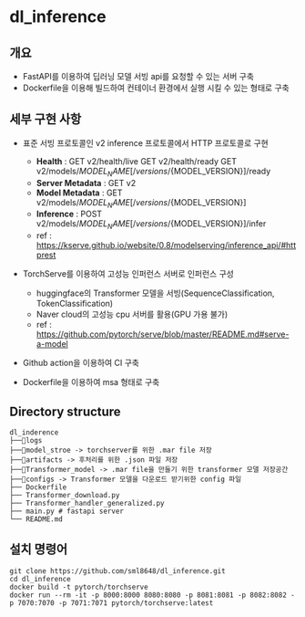 # dl_inference

## 개요
* FastAPI를 이용하여 딥러닝 모델 서빙 api를 요청할 수 있는 서버 구축
* Dockerfile을 이용해 빌드하여 컨테이너 환경에서 실행 시킬 수 있는 형태로 구축

## 세부 구현 사항
* 표준 서빙 프로토콜인 v2 inference 프로토콜에서 HTTP 프로토콜로 구현
  - **Health** : GET v2/health/live GET v2/health/ready GET v2/models/${MODEL_NAME}[/versions/${MODEL_VERSION}]/ready
  - **Server Metadata** : GET v2
  - **Model Metadata** : GET v2/models/${MODEL_NAME}[/versions/${MODEL_VERSION}]
  - **Inference** : POST v2/models/${MODEL_NAME}[/versions/${MODEL_VERSION}]/infer
  - ref : https://kserve.github.io/website/0.8/modelserving/inference_api/#httprest
  
 * TorchServe를 이용하여 고성능 인퍼런스 서버로 인퍼런스 구성
   - huggingface의 Transformer 모델을 서빙(SequenceClassification, TokenClassification)
   - Naver cloud의 고성능 cpu 서버를 활용(GPU 가용 불가)
   - ref : https://github.com/pytorch/serve/blob/master/README.md#serve-a-model
   
 * Github action을 이용하여 CI 구축
 * Dockerfile을 이용하여 msa 형태로 구축

## Directory structure
```
dl_inderence
├──📁logs
├──📁model_stroe -> torchserver를 위한 .mar file 저장
├──📁artifacts -> 후처리를 위한 .json 파일 저장
├──📁Transformer_model -> .mar file을 만들기 위한 transformer 모델 저장공간
├──📁configs -> Transformer 모델을 다운로드 받기위한 config 파일
├── Dockerfile
├── Transformer_download.py
├── Transformer_handler_generalized.py
├── main.py # fastapi server
└── README.md
```
 
## 설치 명령어
```
git clone https://github.com/sml8648/dl_inference.git
cd dl_inference
docker build -t pytorch/torchserve
docker run --rm -it -p 8000:8000 8080:8080 -p 8081:8081 -p 8082:8082 -p 7070:7070 -p 7071:7071 pytorch/torchserve:latest
```

